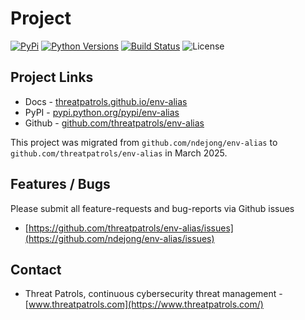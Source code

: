 # Project

[![PyPi](https://img.shields.io/pypi/v/env-alias.svg)](https://pypi.python.org/pypi/env-alias/)
[![Python Versions](https://img.shields.io/pypi/pyversions/env-alias.svg)](https://github.com/threatpatrols/env-alias/)
[![Build Status](https://github.com/threatpatrols/env-alias/actions/workflows/build-tests.yml/badge.svg)](https://github.com/threatpatrols/env-alias/actions/workflows/build-tests.yml)
![License](https://img.shields.io/github/license/threatpatrols/env-alias.svg)


## Project Links

 - Docs - [threatpatrols.github.io/env-alias](https://threatpatrols.github.io/env-alias)
 - PyPI - [pypi.python.org/pypi/env-alias](https://pypi.python.org/pypi/env-alias/)
 - Github - [github.com/threatpatrols/env-alias](https://github.com/threatpatrols/env-alias)

This project was migrated from `github.com/ndejong/env-alias` to `github.com/threatpatrols/env-alias` in March 2025.


## Features / Bugs 
Please submit all feature-requests and bug-reports via Github issues

 -  [https://github.com/threatpatrols/env-alias/issues](https://github.com/ndejong/env-alias/issues)

## Contact
 - Threat Patrols, continuous cybersecurity threat management - [www.threatpatrols.com](https://www.threatpatrols.com/)
